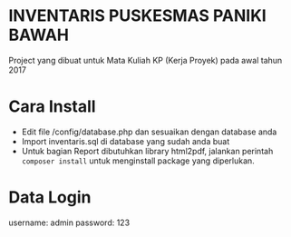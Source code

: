 # INVENTARIS PUSKESMAS PANIKI BAWAH
Project yang dibuat untuk Mata Kuliah KP (Kerja Proyek) pada awal tahun 2017

# Cara Install
- Edit file /config/database.php dan sesuaikan dengan database anda
- Import inventaris.sql di database yang sudah anda buat
- Untuk bagian Report dibutuhkan library html2pdf, jalankan perintah `composer install` untuk menginstall package yang diperlukan.

# Data Login
username: admin
password: 123
